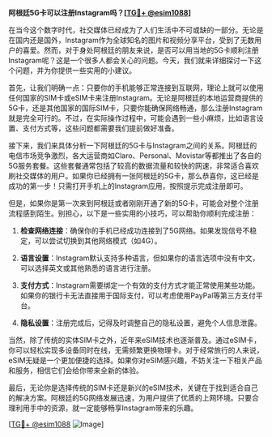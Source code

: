 **阿根廷5G卡可以注册Instagram吗？[[TG💪+ @esim1088](https://t.me/s/esim1088)]**

在当今这个数字时代，社交媒体已经成为了人们生活中不可或缺的一部分。无论是在国内还是国外，Instagram作为全球知名的图片和视频分享平台，受到了无数用户的喜爱。然而，对于身处阿根廷的朋友来说，是否可以用当地的5G卡顺利注册Instagram呢？这是一个很多人都会关心的问题。今天，我们就来详细探讨一下这个问题，并为你提供一些实用的小建议。

首先，让我们明确一点：只要你的手机能够正常连接到互联网，理论上就可以使用任何国家的SIM卡或eSIM卡来注册Instagram。无论是阿根廷的本地运营商提供的5G卡，还是其他国家的国际SIM卡，只要你能确保网络畅通，那么注册Instagram就是完全可行的。不过，在实际操作过程中，可能会遇到一些小麻烦，比如语言设置、支付方式等，这些问题都需要我们提前做好准备。

接下来，我们来具体分析一下阿根廷的5G卡与Instagram之间的关系。阿根廷的电信市场竞争激烈，各大运营商如Claro、Personal、Movistar等都推出了各自的5G服务套餐。这些套餐通常包括了较高的数据流量和较快的网速，非常适合喜欢刷社交媒体的用户。如果你已经拥有一张阿根廷的5G卡，那么恭喜你，这已经是成功的第一步！只需打开手机上的Instagram应用，按照提示完成注册即可。

但是，如果你是第一次来到阿根廷或者刚刚开通了新的5G卡，可能会对整个注册流程感到陌生。别担心，以下是一些实用的小技巧，可以帮助你顺利完成注册：

1. **检查网络连接**：确保你的手机已经成功连接到了5G网络。如果发现信号不稳定，可以尝试切换到其他网络模式（如4G）。

2. **语言设置**：Instagram默认支持多种语言，但如果你的语言选项中没有中文，可以选择英文或其他熟悉的语言进行注册。

3. **支付方式**：Instagram需要绑定一个有效的支付方式才能正常使用某些功能。如果你的银行卡无法直接用于国际支付，可以考虑使用PayPal等第三方支付平台。

4. **隐私设置**：注册完成后，记得及时调整自己的隐私设置，避免个人信息泄露。

当然，除了传统的实体SIM卡之外，近年来eSIM技术也逐渐普及。通过eSIM卡，你可以轻松实现多设备同时在线，无需频繁更换物理卡。对于经常旅行的人来说，eSIM无疑是一个更加便捷的选择。如果你对eSIM感兴趣，不妨关注一下相关产品和服务，相信它们会给你带来全新的体验。

最后，无论你是选择传统的SIM卡还是新兴的eSIM技术，关键在于找到适合自己的解决方案。阿根廷的5G网络发展迅速，为用户提供了优质的上网环境。只要合理利用手中的资源，就一定能够畅享Instagram带来的乐趣。

[[TG💪+ @esim1088](https://t.me/s/esim1088) ![Image](https://i.postimg.cc/4NQfJmqS/Snipaste-2025-05-13-00-14-12.png)]